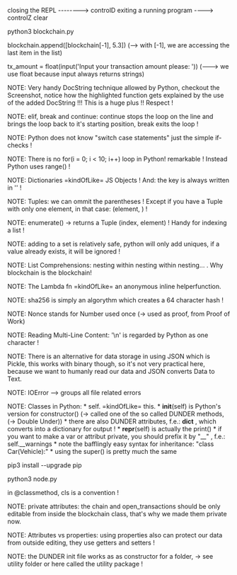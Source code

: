 closing the REPL --------> controlD
exiting a running program ----> controlZ 
clear

python3 blockchain.py

blockchain.append([blockchain[-1], 5.3])   (--> with [-1], we are accessing the last item in the list)

tx_amount = float(input('Input your transaction amount please: '))            (---> we use float because input always returns strings)

NOTE: Very handy DocString technique allowed by Python, checkout the Screenshot, notice how the highlighted function gets explained
by the use of the added DocString !!! This is a huge plus !! Respect !

NOTE: elif, break and continue: continue stops the loop on the line and brings the loop back to it's starting position, break exits the loop !

NOTE: Python does not know "switch case statements" just the simple if-checks !

NOTE: There is no for(i = 0; i < 10; i++) loop in Python! remarkable ! Instead Python uses range() !

NOTE: Dictionaries =kindOfLike= JS Objects ! And: the key is always written in '' !

NOTE: Tuples: we can ommit the parentheses ! Except if you have a Tuple with only one element, in that case:  (element, ) !

NOTE: enumerate() -> returns a Tuple (index, element) ! Handy for indexing a list !

NOTE: adding to a set is relatively safe, python will only add uniques, if a value already exists, it will be ignored !

NOTE: List Comprehensions: nesting within nesting within nesting... . Why blockchain is the blockchain! 

NOTE: The Lambda fn =kindOfLike= an anonymous inline helperfunction.

NOTE: sha256 is simply an algorythm which creates a 64 character hash !

NOTE: Nonce stands for Number used once (-> used as proof, from Proof of Work)

NOTE: Reading Multi-Line Content: '\n' is regarded by Python as one character !

NOTE: There is an alternative for data storage in using JSON which is Pickle, this works with binary though, so it's not very practical here, because we
want to humanly read our data and JSON converts Data to Text.

NOTE: IOError --> groups all file related errors

NOTE: Classes in Python:
    * self. =kindOfLike= this.
    * __init__(self) is Python's version for constructor()        (-> called one of the so called DUNDER methods, (-> Double Under))
    * there are also DUNDER attributes, f.e.: __dict__ , which converts into a dictionary for output !
    * __repr__(self) is actually the print()
    * if you want to make a var or attribut private, you should prefix it by "__" , f.e.: self.__warnings
    * note the bafflingly easy syntax for inheritance: "class Car(Vehicle):"
    * using the super() is pretty much the same

pip3 install --upgrade pip

python3 node.py

in @classmethod, cls is a convention !

NOTE: private attributes: the chain and open_transactions should be only editable from inside the blockchain class, that's why we made them private now.

NOTE: Attributes vs properties: using properties also can protect our data from outside editing, they use getters and setters !

NOTE: the DUNDER init file works as as constructor for a folder, -> see utility folder or here called the utility package !